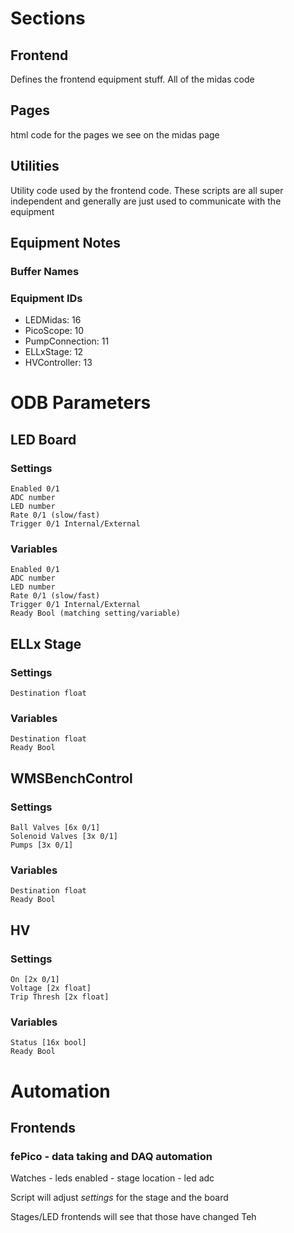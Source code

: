 

# Sections 
## Frontend 

Defines the frontend equipment stuff. All of the midas code

## Pages

html code for the pages we see on the midas page 

## Utilities 

Utility code used by the frontend code. 
These scripts are all super independent and generally are just used to communicate with the equipment 

## Equipment Notes

### Buffer Names

### Equipment IDs

- LEDMidas: 16
- PicoScope: 10 
- PumpConnection: 11 
- ELLxStage: 12
- HVController: 13 


# ODB Parameters

## LED Board
### Settings
    Enabled 0/1
    ADC number
    LED number
    Rate 0/1 (slow/fast)
    Trigger 0/1 Internal/External 

### Variables
    Enabled 0/1
    ADC number
    LED number
    Rate 0/1 (slow/fast)
    Trigger 0/1 Internal/External 
    Ready Bool (matching setting/variable)

## ELLx Stage 
### Settings
    Destination float 

### Variables
    Destination float 
    Ready Bool

## WMSBenchControl 
### Settings
    Ball Valves [6x 0/1]
    Solenoid Valves [3x 0/1]
    Pumps [3x 0/1]

### Variables
    Destination float 
    Ready Bool

## HV 
### Settings
    On [2x 0/1]
    Voltage [2x float]
    Trip Thresh [2x float]

### Variables
    Status [16x bool]
    Ready Bool

# Automation

## Frontends 

### fePico - data taking and DAQ automation

Watches
    - leds enabled
    - stage location
    - led adc

Script will adjust *settings* for the stage and the board 


Stages/LED frontends will see that those have changed
Teh